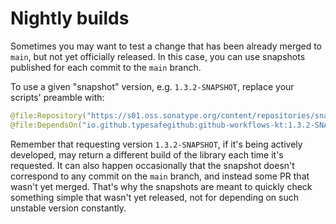 # Nightly builds

Sometimes you may want to test a change that has been already merged to `main`, but not yet officially released. In this
case, you can use snapshots published for each commit to the `main` branch.

To use a given "snapshot" version, e.g. `1.3.2-SNAPSHOT`, replace your scripts' preamble with:

```kotlin
@file:Repository("https://s01.oss.sonatype.org/content/repositories/snapshots/")
@file:DependsOn("io.github.typesafegithub:github-workflows-kt:1.3.2-SNAPSHOT")
```

Remember that requesting version `1.3.2-SNAPSHOT`, if it's being actively developed, may return a different build of the
library each time it's requested. It can also happen occasionally that the snapshot doesn't correspond to any commit on
the `main` branch, and instead some PR that wasn't yet merged. That's why the snapshots are meant to quickly check
something simple that wasn't yet released, not for depending on such unstable version constantly.
